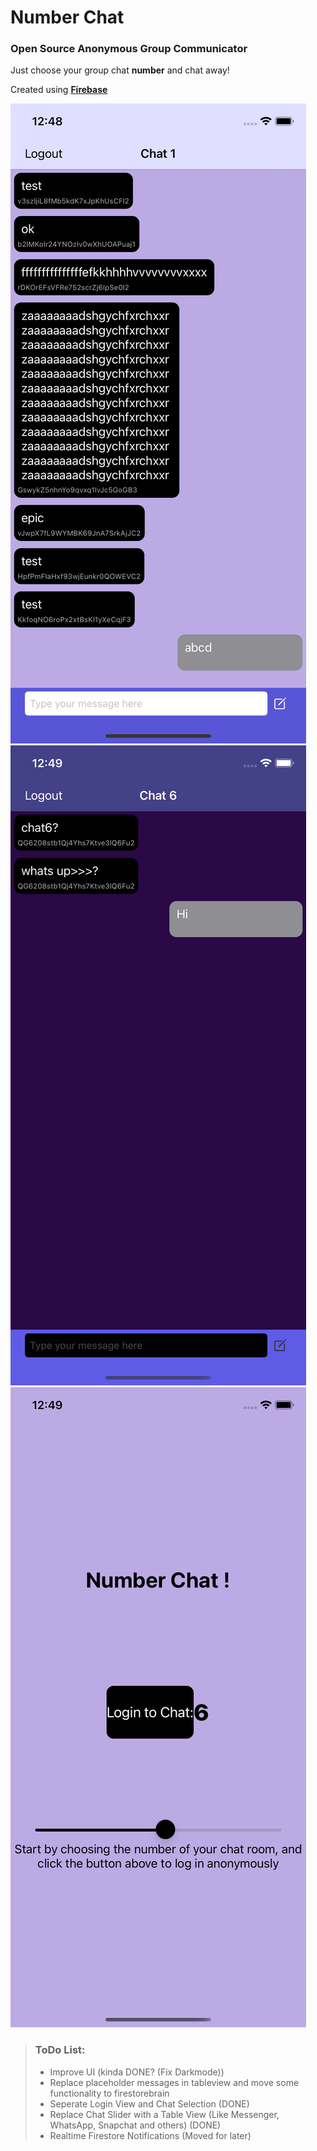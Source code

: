 #  Number Chat

### Open Source Anonymous Group Communicator

Just choose your group chat **number** and chat away!

Created using [**Firebase**](https://firebase.google.com/docs/ios/setup)

![Light Mode Screenshot](https://github.com/remotelxszk/NumberChat/blob/main/light_mode_screenshot.png?raw=true=414x896)
![Dark Mode Screenshot](https://github.com/remotelxszk/NumberChat/blob/main/dark_mode_screenshot.png?raw=true=414x896)
![Login Screenshot](https://github.com/remotelxszk/NumberChat/blob/main/welcome_screenshot.png?raw=true=414x896)

> ### ToDo List:
> - Improve UI (kinda DONE? (Fix Darkmode))
> - Replace placeholder messages in tableview and move some functionality to firestorebrain
> - Seperate Login View and Chat Selection (DONE)
> - Replace Chat Slider with a Table View (Like Messenger, WhatsApp, Snapchat and others) (DONE)
> - Realtime Firestore Notifications (Moved for later)
